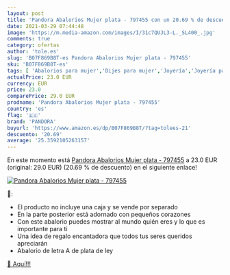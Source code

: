 ```yaml
---
layout: post
title: 'Pandora Abalorios Mujer plata - 797455 con un 20.69 % de descuento'
date: 2021-03-29 07:44:48
image: 'https://m.media-amazon.com/images/I/31c7QUJL3-L._SL400_.jpg'
comments: true
category: ofertas
author: 'tole.es'
slug: 'B07F869B8T-es Pandora Abalorios Mujer plata - 797455'
sku: 'B07F869B8T-es'
tags: [ 'Abalorios para mujer','Dijes para mujer','Joyería','Joyería para mujer','pandora', ]
actualPrice: 23.0 EUR
currency: EUR
price: 23.0
comparePrice: 29.0 EUR
prodname: 'Pandora Abalorios Mujer plata - 797455'
country: 'es'
flag: '🇪🇸'
brand: 'PANDORA'
buyurl: 'https://www.amazon.es/dp/B07F869B8T/?tag=tolees-21'
descuento: '20.69'
average: '25.3592105263157'
---
```


En este momento está [Pandora Abalorios Mujer plata - 797455](https://www.amazon.es/dp/B07F869B8T/?tag=tolees-21) a 23.0 EUR (original: 29.0 EUR) (20.69 %  de descuento) en el siguiente enlace!

[![Pandora Abalorios Mujer plata - 797455](https://m.media-amazon.com/images/I/31c7QUJL3-L._SL400_.jpg)](https://www.amazon.es/dp/B07F869B8T/?tag=tolees-21)

🔎:

- El producto no incluye una caja y se vende por separado
- En la parte posterior está adornado con pequeños corazones
- Con este abalorio puedes mostrar al mundo quién eres y lo que es importante para ti
- Una idea de regalo encantadora que todos tus seres queridos apreciarán
- Abalorio de letra A de plata de ley

[🛒 Aquí!!!](https://www.amazon.es/dp/B07F869B8T/?tag=tolees-21)
